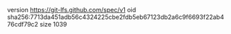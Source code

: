 version https://git-lfs.github.com/spec/v1
oid sha256:7713da451adb56c4324225cbe2fdb5eb67123db2a6c9f6693f22ab476cdf79c2
size 1039
